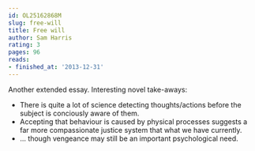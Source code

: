 ```yaml
---
id: OL25162868M
slug: free-will
title: Free will
author: Sam Harris
rating: 3
pages: 96
reads:
- finished_at: '2013-12-31'
---
```

Another extended essay. Interesting novel take-aways:
* There is quite a lot of science detecting thoughts/actions before the subject is conciously aware of them.
* Accepting that behaviour is caused by physical processes suggests a far more compassionate justice system that what we have currently.
* ... though vengeance may still be an important psychological need.
